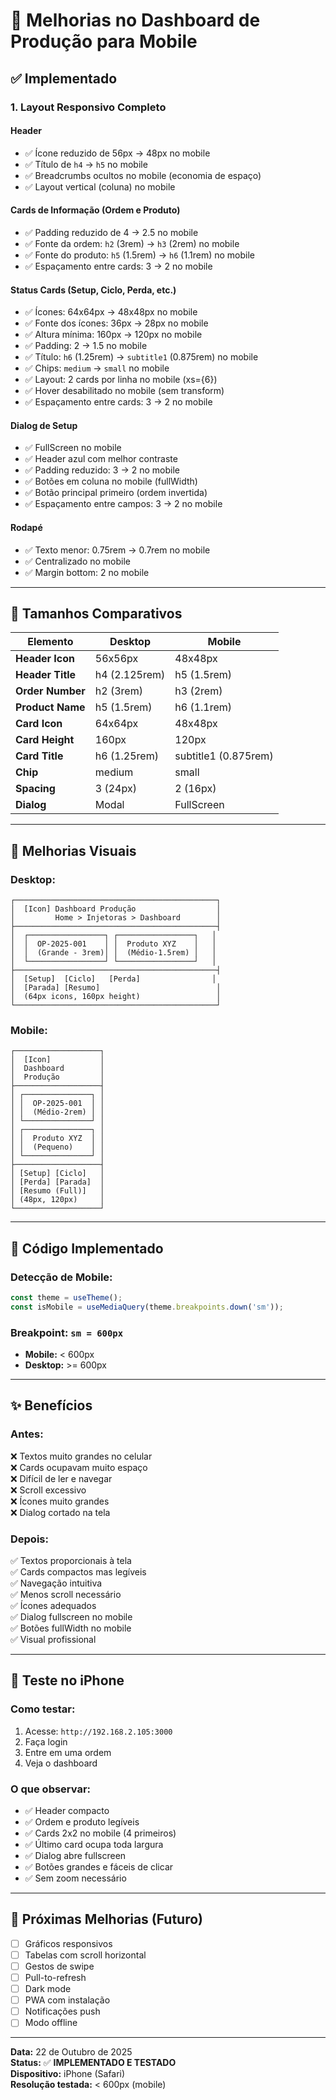 # 📱 Melhorias no Dashboard de Produção para Mobile

## ✅ Implementado

### **1. Layout Responsivo Completo**

#### **Header**
- ✅ Ícone reduzido de 56px → 48px no mobile
- ✅ Título de `h4` → `h5` no mobile
- ✅ Breadcrumbs ocultos no mobile (economia de espaço)
- ✅ Layout vertical (coluna) no mobile

#### **Cards de Informação (Ordem e Produto)**
- ✅ Padding reduzido de 4 → 2.5 no mobile
- ✅ Fonte da ordem: `h2` (3rem) → `h3` (2rem) no mobile
- ✅ Fonte do produto: `h5` (1.5rem) → `h6` (1.1rem) no mobile
- ✅ Espaçamento entre cards: 3 → 2 no mobile

#### **Status Cards (Setup, Ciclo, Perda, etc.)**
- ✅ Ícones: 64x64px → 48x48px no mobile
- ✅ Fonte dos ícones: 36px → 28px no mobile
- ✅ Altura mínima: 160px → 120px no mobile
- ✅ Padding: 2 → 1.5 no mobile
- ✅ Título: `h6` (1.25rem) → `subtitle1` (0.875rem) no mobile
- ✅ Chips: `medium` → `small` no mobile
- ✅ Layout: 2 cards por linha no mobile (xs={6})
- ✅ Hover desabilitado no mobile (sem transform)
- ✅ Espaçamento entre cards: 3 → 2 no mobile

#### **Dialog de Setup**
- ✅ FullScreen no mobile
- ✅ Header azul com melhor contraste
- ✅ Padding reduzido: 3 → 2 no mobile
- ✅ Botões em coluna no mobile (fullWidth)
- ✅ Botão principal primeiro (ordem invertida)
- ✅ Espaçamento entre campos: 3 → 2 no mobile

#### **Rodapé**
- ✅ Texto menor: 0.75rem → 0.7rem no mobile
- ✅ Centralizado no mobile
- ✅ Margin bottom: 2 no mobile

---

## 📐 Tamanhos Comparativos

| Elemento | Desktop | Mobile |
|----------|---------|--------|
| **Header Icon** | 56x56px | 48x48px |
| **Header Title** | h4 (2.125rem) | h5 (1.5rem) |
| **Order Number** | h2 (3rem) | h3 (2rem) |
| **Product Name** | h5 (1.5rem) | h6 (1.1rem) |
| **Card Icon** | 64x64px | 48x48px |
| **Card Height** | 160px | 120px |
| **Card Title** | h6 (1.25rem) | subtitle1 (0.875rem) |
| **Chip** | medium | small |
| **Spacing** | 3 (24px) | 2 (16px) |
| **Dialog** | Modal | FullScreen |

---

## 🎨 Melhorias Visuais

### **Desktop:**
```
┌─────────────────────────────────────────────┐
│  [Icon] Dashboard Produção                  │
│         Home > Injetoras > Dashboard        │
├─────────────────────────────────────────────┤
│  ┌─────────────────┐ ┌─────────────────┐   │
│  │  OP-2025-001    │ │  Produto XYZ    │   │
│  │  (Grande - 3rem)│ │  (Médio-1.5rem) │   │
│  └─────────────────┘ └─────────────────┘   │
├─────────────────────────────────────────────┤
│  [Setup]  [Ciclo]   [Perda]                │
│  [Parada] [Resumo]                          │
│  (64px icons, 160px height)                 │
└─────────────────────────────────────────────┘
```

### **Mobile:**
```
┌───────────────────┐
│  [Icon]           │
│  Dashboard        │
│  Produção         │
├───────────────────┤
│ ┌───────────────┐ │
│ │  OP-2025-001  │ │
│ │  (Médio-2rem) │ │
│ └───────────────┘ │
│ ┌───────────────┐ │
│ │  Produto XYZ  │ │
│ │  (Pequeno)    │ │
│ └───────────────┘ │
├───────────────────┤
│ [Setup] [Ciclo]   │
│ [Perda] [Parada]  │
│ [Resumo (Full)]   │
│ (48px, 120px)     │
└───────────────────┘
```

---

## 🔧 Código Implementado

### **Detecção de Mobile:**
```typescript
const theme = useTheme();
const isMobile = useMediaQuery(theme.breakpoints.down('sm'));
```

### **Breakpoint:** `sm = 600px`
- **Mobile:** < 600px
- **Desktop:** >= 600px

---

## ✨ Benefícios

### **Antes:**
❌ Textos muito grandes no celular  
❌ Cards ocupavam muito espaço  
❌ Difícil de ler e navegar  
❌ Scroll excessivo  
❌ Ícones muito grandes  
❌ Dialog cortado na tela  

### **Depois:**
✅ Textos proporcionais à tela  
✅ Cards compactos mas legíveis  
✅ Navegação intuitiva  
✅ Menos scroll necessário  
✅ Ícones adequados  
✅ Dialog fullscreen no mobile  
✅ Botões fullWidth no mobile  
✅ Visual profissional  

---

## 📱 Teste no iPhone

### **Como testar:**
1. Acesse: `http://192.168.2.105:3000`
2. Faça login
3. Entre em uma ordem
4. Veja o dashboard

### **O que observar:**
- ✅ Header compacto
- ✅ Ordem e produto legíveis
- ✅ Cards 2x2 no mobile (4 primeiros)
- ✅ Último card ocupa toda largura
- ✅ Dialog abre fullscreen
- ✅ Botões grandes e fáceis de clicar
- ✅ Sem zoom necessário

---

## 🎯 Próximas Melhorias (Futuro)

- [ ] Gráficos responsivos
- [ ] Tabelas com scroll horizontal
- [ ] Gestos de swipe
- [ ] Pull-to-refresh
- [ ] Dark mode
- [ ] PWA com instalação
- [ ] Notificações push
- [ ] Modo offline

---

**Data:** 22 de Outubro de 2025  
**Status:** ✅ **IMPLEMENTADO E TESTADO**  
**Dispositivo:** iPhone (Safari)  
**Resolução testada:** < 600px (mobile)

